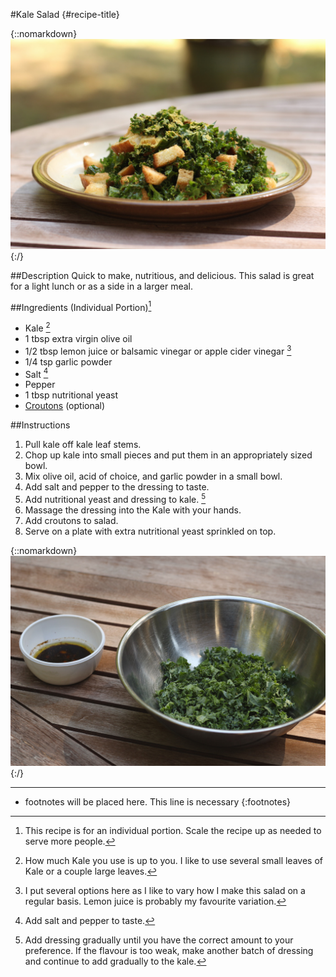 #Kale Salad {#recipe-title}

<div markdown=1 class="image-and-text">

{::nomarkdown} 
<img src="images/recipe-images/kale-salad.JPG" class="image" alt="Kale Salad">
{:/}

<div markdown=1 class="text">

##Description
Quick to make, nutritious, and delicious. This salad is great for a light lunch or as a side in a larger meal.

##Ingredients (Individual Portion)[^1]
- Kale [^2]
- 1 tbsp extra virgin olive oil
- 1/2 tbsp lemon juice or balsamic vinegar or apple cider vinegar [^3]
- 1/4 tsp garlic powder
- Salt [^4]
- Pepper
- 1 tbsp nutritional yeast
- <a href="croutons.md.html" target="_blank">Croutons</a> (optional)

##Instructions
1. Pull kale off kale leaf stems.
2. Chop up kale into small pieces and put them in an appropriately sized bowl.
3. Mix olive oil, acid of choice, and garlic powder in a small bowl.
4. Add salt and pepper to the dressing to taste.
5. Add nutritional yeast and dressing to kale. [^5]
6. Massage the dressing into the Kale with your hands. 
7. Add croutons to salad.
8. Serve on a plate with extra nutritional yeast sprinkled on top. 

{::nomarkdown} 
<img src="images/recipe-images/kale-dressing.JPG" class="image-in-recipe" alt="Kale and dressing ready to be combined">
{:/}

***

[^1]: This recipe is for an individual portion. Scale the recipe up as needed to serve more people.

[^2]: How much Kale you use is up to you. I like to use several small leaves of Kale or a couple large leaves. 

[^3]: I put several options here as I like to vary how I make this salad on a regular basis. Lemon juice is probably my favourite variation. 

[^4]: Add salt and pepper to taste. 

[^5]: Add dressing gradually until you have the correct amount to your preference. If the flavour is too weak, make another batch of dressing and continue to add gradually to the kale. 

* footnotes will be placed here. This line is necessary
{:footnotes}


</div>

</div>